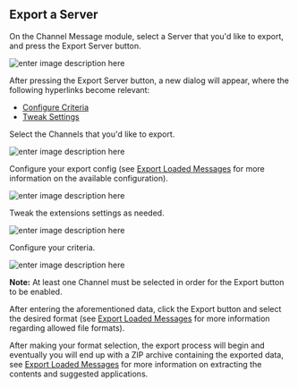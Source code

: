 ## Export a Server
On the Channel Message module, select a Server that you'd like to export, and press the Export Server button.

![enter image description here](https://i.imgur.com/llI7g7c.png)

After pressing the Export Server button, a new dialog will appear, where the following hyperlinks become relevant:

 - [Configure Criteria](https://github.com/prathercc/discrub-ext/blob/development/docs/configuring_the_search_criteria.md)
 - [Tweak Settings](https://github.com/prathercc/discrub-ext/blob/development/docs/settings.md)

Select the Channels that you'd like to export.

![enter image description here](https://i.imgur.com/l4Xwtna.png)

Configure your export config (see [Export Loaded Messages](https://github.com/prathercc/discrub-ext/blob/development/docs/loading_and_manipulating_messages/export_loaded_messages.md) for more information on the available configuration).

![enter image description here](https://i.imgur.com/Ve52bON.png)

Tweak the extensions settings as needed.

![enter image description here](https://i.imgur.com/KH9XBzv.png)

Configure your criteria.

![enter image description here](https://i.imgur.com/kyneE1i.png)

**Note:** At least one Channel must be selected in order for the Export button to be enabled.

After entering the aforementioned data, click the Export button and select the desired format (see [Export Loaded Messages](https://github.com/prathercc/discrub-ext/blob/development/docs/loading_and_manipulating_messages/export_loaded_messages.md) for more information regarding allowed file formats).

After making your format selection, the export process will begin and eventually you will end up with a ZIP archive containing the exported data, see [Export Loaded Messages](https://) for more information on extracting the contents and suggested applications.

